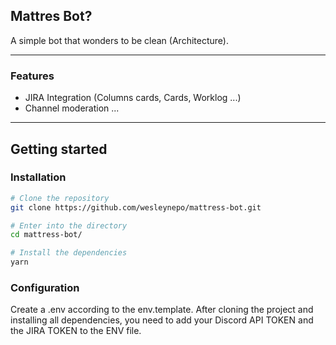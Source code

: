 ## Mattres Bot?
A simple bot that wonders to be clean (Architecture).
***
### Features
- JIRA Integration (Columns cards, Cards, Worklog ...)
- Channel moderation
...
***
## Getting started

### Installation

```bash
# Clone the repository
git clone https://github.com/wesleynepo/mattress-bot.git

# Enter into the directory
cd mattress-bot/

# Install the dependencies
yarn
```

### Configuration

Create a .env according to the env.template.
After cloning the project and installing all dependencies, you need to add your Discord API TOKEN and the JIRA TOKEN to the ENV file.